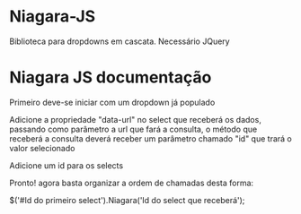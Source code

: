 # Niagara-JS
Biblioteca para dropdowns em cascata.
Necessário JQuery

# Niagara JS documentação

Primeiro deve-se iniciar com um dropdown já populado

Adicione a propriedade "data-url" no select que receberá os dados, passando como parâmetro a url que fará a consulta, o método que receberá a consulta deverá receber um parâmetro chamado "id" que trará o valor selecionado

Adicione um id para os selects

Pronto! agora basta organizar a ordem de chamadas desta forma:

$('#Id do primeiro select').Niagara('Id do select que receberá');
